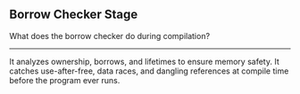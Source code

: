 ## Borrow Checker Stage

What does the borrow checker do during compilation?

---

It analyzes ownership, borrows, and lifetimes to ensure memory safety. It catches use-after-free, data races, and dangling references at compile time before the program ever runs.

